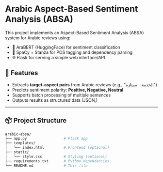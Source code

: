 # Arabic Aspect-Based Sentiment Analysis (ABSA)

This project implements an Aspect-Based Sentiment Analysis (ABSA) system for Arabic reviews using:

- 🧠 AraBERT (HuggingFace) for sentiment classification
- 🧾 SpaCy + Stanza for POS tagging and dependency parsing
- 🌐 Flask for serving a simple web interface/API

## 🧩 Features

- Extracts **target-aspect pairs** from Arabic reviews (e.g., "الخدمة - ممتازة")
- Predicts sentiment polarity: **Positive, Negative, Neutral**
- Supports batch processing of multiple sentences
- Outputs results as structured data (JSON,)

---

## 📦 Project Structure

```bash
arabic-absa/
├── app.py                 # Flask app
├── templates/
│   └── index.html         # Frontend (optional)
├── static/
│   └── style.css          # Styling (optional)
├── requirements.txt       # Python dependencies
└── README.md              # This file
